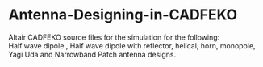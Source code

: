 # Antenna-Designing-in-CADFEKO
Altair CADFEKO source files for the simulation for the following:\
Half wave dipole , Half wave dipole with reflector, helical, horn, monopole, Yagi Uda and Narrowband Patch antenna designs.

